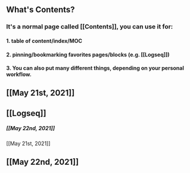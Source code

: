 ## What's **Contents**?
### It's a normal page called [[Contents]], you can use it for:
#### 1. table of content/index/MOC
#### 2. pinning/bookmarking favorites pages/blocks (e.g. [[Logseq]])
#### 3. You can also put many different things, depending on your personal workflow.
## [[May 21st, 2021]]
## [[Logseq]]
##### [[May 22nd, 2021]]
[[May 21st, 2021]]
## [[May 22nd, 2021]]
